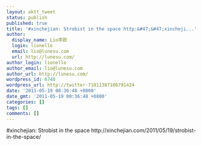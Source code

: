 ```yaml
---
layout: aktt_tweet
status: publish
published: true
title: '#xinchejian: Strobist in the space http:&#47;&#47;xincheji...'
author:
  display_name: Lio李欧
  login: lionello
  email: lio@lunesu.com
  url: http://lunesu.com/
author_login: lionello
author_email: lio@lunesu.com
author_url: http://lunesu.com/
wordpress_id: 6748
wordpress_url: http://twitter-71011387106791424
date: '2011-05-19 08:36:48 +0800'
date_gmt: '2011-05-19 00:36:48 +0800'
categories: []
tags: []
comments: []
---
```

<p>#xinchejian: Strobist in the space http:&#47;&#47;xinchejian.com&#47;2011&#47;05&#47;19&#47;strobist-in-the-space&#47;</p>
